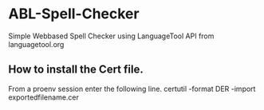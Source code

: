 # ABL-Spell-Checker
Simple Webbased Spell Checker using LanguageTool API from languagetool.org

How to install the Cert file.
-----------------------------
From a proenv session enter the following line.
certutil -format DER -import exportedfilename.cer
